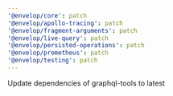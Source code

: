 ```yaml
---
'@envelop/core': patch
'@envelop/apollo-tracing': patch
'@envelop/fragment-arguments': patch
'@envelop/live-query': patch
'@envelop/persisted-operations': patch
'@envelop/prometheus': patch
'@envelop/testing': patch
---
```


Update dependencies of graphql-tools to latest
